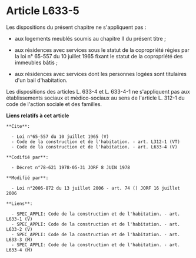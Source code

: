 # Article L633-5

Les dispositions du présent chapitre ne s'appliquent pas :

- aux logements meublés soumis au chapitre II du présent titre ;

- aux résidences avec services sous le statut de la copropriété régies par la loi n° 65-557 du 10 juillet 1965 fixant le
statut de la copropriété des immeubles bâtis ;

- aux résidences avec services dont les personnes logées sont titulaires d'un bail d'habitation. 

Les dispositions des articles L. 633-4 et L. 633-4-1 ne s'appliquent pas aux établissements sociaux et médico-sociaux au sens
de l'article L. 312-1 du code de l'action sociale et des familles.

**Liens relatifs à cet article**

	**Cite**:

	  - Loi n°65-557 du 10 juillet 1965 (V)
	  - Code de la construction et de l'habitation. - art. L312-1 (VT)
	  - Code de la construction et de l'habitation. - art. L633-4 (V)

	**Codifié par**:

	  - Décret n°78-621 1978-05-31 JORF 8 JUIN 1978

	**Modifié par**:

	  - Loi n°2006-872 du 13 juillet 2006 - art. 74 () JORF 16 juillet 2006

	**Liens**:

	  - SPEC_APPLI: Code de la construction et de l'habitation. - art. L633-1 (V)
	  - SPEC_APPLI: Code de la construction et de l'habitation. - art. L633-2 (V)
	  - SPEC_APPLI: Code de la construction et de l'habitation. - art. L633-3 (M)
	  - SPEC_APPLI: Code de la construction et de l'habitation. - art. L633-4 (M)

